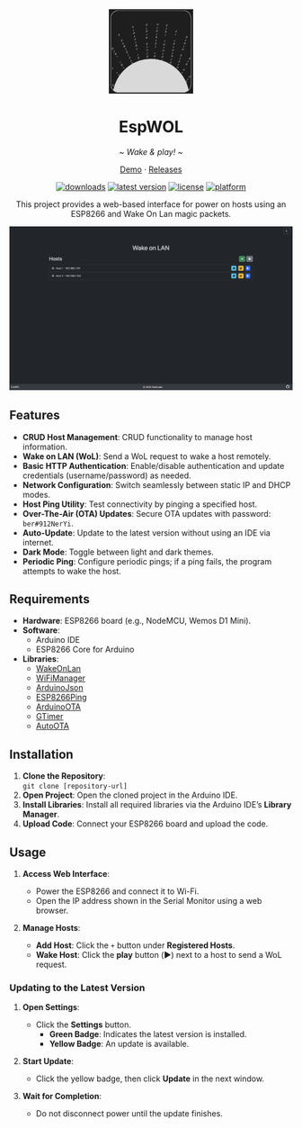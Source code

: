 <div align="center">
   <img width="150" height="150" src="logo.jpeg" alt="Logo">
   <h1><b>EspWOL</b></h1>
   <p><i>~ Wake & play! ~</i></p>
   <p align="center">
      <a href="https://stafloker.github.io/EspWOL/">Demo</a> ·
      <a href="https://github.com/StafLoker/EspWOL/releases">Releases</a>
   </p>
</div>

<div align="center">
   <a href="https://github.com/StafLoker/EspWOL/releases"><img src="https://img.shields.io/github/downloads/StafLoker/EspWOL/total.svg?style=flat" alt="downloads"/></a>
   <a href="https://github.com/StafLoker/EspWOL/releases"><img src="https://img.shields.io/github/release-pre/StafLoker/EspWOL.svg?style=flat" alt="latest version"/></a>
   <a href="https://github.com/StafLoker/EspWOL/blob/main/LICENSE"><img src="https://img.shields.io/github/license/StafLoker/EspWOL.svg?style=flat" alt="license"/></a>
   <a href="https://github.com/MonitorControl/MonitorControl"><img src="https://img.shields.io/badge/platform-ESP8266-blue.svg?style=flat" alt="platform"/></a>

   <p>This project provides a web-based interface for power on hosts using an ESP8266 and Wake On Lan magic packets.</p>

<img src="ui.png" width="824" alt="Screenshot">
</div>

## Features

- **CRUD Host Management**: CRUD functionality to manage host information.
- **Wake on LAN (WoL)**: Send a WoL request to wake a host remotely.
- **Basic HTTP Authentication**: Enable/disable authentication and update credentials (username/password) as needed.
- **Network Configuration**: Switch seamlessly between static IP and DHCP modes.
- **Host Ping Utility**: Test connectivity by pinging a specified host.
- **Over-The-Air (OTA) Updates**: Secure OTA updates with password: `ber#912NerYi`.
- **Auto-Update**: Update to the latest version without using an IDE via internet.
- **Dark Mode**: Toggle between light and dark themes.
- **Periodic Ping**: Configure periodic pings; if a ping fails, the program attempts to wake the host.

## Requirements

- **Hardware**: ESP8266 board (e.g., NodeMCU, Wemos D1 Mini).
- **Software**:
  - Arduino IDE
  - ESP8266 Core for Arduino
- **Libraries**:
  - [WakeOnLan](https://github.com/a7md0/WakeOnLan)
  - [WiFiManager](https://github.com/tzapu/WiFiManager)
  - [ArduinoJson](https://github.com/bblanchon/ArduinoJson)
  - [ESP8266Ping](https://github.com/dancol90/ESP8266Ping)
  - [ArduinoOTA](https://github.com/JAndrassy/ArduinoOTA)
  - [GTimer](https://github.com/GyverLibs/GTimer)
  - [AutoOTA](https://github.com/GyverLibs/AutoOTA)

## Installation

1. **Clone the Repository**:  
   `git clone [repository-url]`  
2. **Open Project**: Open the cloned project in the Arduino IDE.  
3. **Install Libraries**: Install all required libraries via the Arduino IDE’s **Library Manager**.  
4. **Upload Code**: Connect your ESP8266 board and upload the code.  

## Usage

1. **Access Web Interface**:  
   - Power the ESP8266 and connect it to Wi-Fi.  
   - Open the IP address shown in the Serial Monitor using a web browser.  

2. **Manage Hosts**:  
   - **Add Host**: Click the `+` button under **Registered Hosts**.  
   - **Wake Host**: Click the **play** button (▶️) next to a host to send a WoL request.  

### Updating to the Latest Version

1. **Open Settings**:  
   - Click the **Settings** button.  
     - **Green Badge**: Indicates the latest version is installed.  
     - **Yellow Badge**: An update is available.  

2. **Start Update**:  
   - Click the yellow badge, then click **Update** in the next window.  

3. **Wait for Completion**:  
   - Do not disconnect power until the update finishes.  